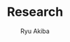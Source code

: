 ---
layout: single 
permalink: /research/
author_profile: true
author: Ryu Akiba
title: "Research"
toc: true
toc_label: "On this page"
toc_icon: "sun"
excerpt: "Maths"
header:
  overlay_color: "#000"
  overlay_image: /assets/images/placeholder_moosh.jpg
  caption: "A sleepy moosh"
---